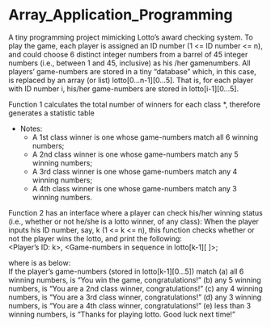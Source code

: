 # Array_Application_Programming
A tiny programming project mimicking Lotto’s award checking system. 
To play the game, each player is assigned an ID number (1 <= ID number <= n), and could choose 6 distinct integer numbers from a barrel of 45 integer numbers (i.e., between 1 and 45, inclusive) as his /her gamenumbers. 
All players’ game-numbers are stored in a tiny “database” which, in this case, is replaced by an array (or list) lotto[0…n-1][0…5]. That is, for each player with ID number i, his/her game-numbers are stored in lotto[i-1][0…5]. 

Function 1 calculates the total number of winners for each class *, therefore generates a statistic table
* Notes: 
  * A 1st class winner is one whose game-numbers match all 6 winning numbers;  
  * A 2nd class winner is one whose game-numbers match any 5 winning numbers; 
  * A 3rd class winner is one whose game-numbers match any 4 winning numbers; 
  * A 4th class winner is one whose game-numbers match any 3 winning numbers. 
  
Function 2 has an interface where a player can check his/her winning status (i.e., whether or not he/she is a lotto winner, of any class): When the player inputs his ID number, say, k (1 <= k <= n), this function checks whether or not the player wins the lotto, and print the following:                     
    <Player’s ID: k>, <Game-numbers in sequence in lotto[k-1][ ]>; <Message>
  
  where <Message> is as below:   
  If the player’s game-numbers (stored in lotto[k-1][0…5]) match 
  (a) all 6 winning numbers, <Message> is “You win the game, congratulations!” 
  (b) any 5 winning numbers, <Message > is “You are a 2nd class winner, congratulations!” 
  (c) any 4 winning numbers, <Message > is  “You are a 3rd class winner, congratulations!” 
  (d) any 3 winning numbers, <Message > is  “You are a 4th class winner, congratulations!” 
  (e) less than 3 winning numbers, <Message> is  “Thanks for playing lotto. Good luck next time!” 
